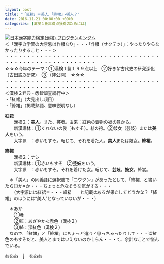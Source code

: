 ```yaml
---
layout: post
title: "「紅裙」＝美人、「絳裙」≠美人？"
date: 2016-11-21 00:00:00 +0900
categories: [漢検１級高得点獲得のためには]
---
```


[![](/syuusyuu9701/assets/images/「紅裙」＝美人、「絳裙」≠美人？-br_c_3028_1.gif)](http://blog.with2.net/link.php?1659096:3028 "日本漢字能力検定(漢検) ブログランキングへ")[日本漢字能力検定(漢検) ブログランキングへ](http://blog.with2.net/link.php?1659096:3028)  
＜「漢字の学習の大禁忌は作輟なり」・・・「作輟（サクテツ）」：やったりやらなかったりすること・・・＞  
・・・・・・・・・・・・・・・・・・・・・・・・・・・・・・・・・・・・・・・・・・・・・・・・・・・・・・・・・  
☆☆☆今年のテーマ：①漢検１級１９９点以上　②好きな古代史の研究深化（古田説の研究）　③（非公開）　☆☆☆　　  
・・・・・・・・・・・・・・・・・・・・・・・・・・・・・・・・・・・・・・・・・・・・・・・・・・・・・・・・・  
＜漢検２辞典・悉皆調査続行中＞  
・「紅裙」（大見出し項目）  
・「絳裙」（掲載熟語、意味説明なし）  
  
**紅裙**  
　　漢検２：**美人**。また、芸者。由来：紅色の着物の裾の意から。  
　　新漢語林：①くれないの裳（もすそ）。緋の袴。②妓女（芸妓）または**美人**をいう。  
　　大字源　：赤いもすそ。転じて、それを着た人。**美人**または妓女。**絳裙**。  
  
**絳裙**  
　　漢検２：ナシ  
　　新漢語林：①赤いもすそ　②**芸妓**をいう。  
　　大字源　：赤いもすそ。それを着けた女。転じて、**芸妓**。**妓女**。絳裳。  
  
　＊「美人」の同義語に選択肢で「コウクン」があったとして、「絳裙」と書いたら〇か✕か・・・ちょっと危なそうな気がする・・・  
　　（大字源には紅裙＝・・・絳裙　　と記載はあるが果たしてどうかな？「絳裙」のほうには“美人”となっていないが・・・）  
  
　＊あか  
　　①赤  
　　②紅：あざやかな赤色（漢検２）  
　　③絳：深紅色（漢検２）  
　なので、「紅裙」と「絳裙」はちょっと違うと思っちゃったりして・・・深紅色のもすそだと、美人とまではいえないのかしらん・・・て、余計なことで悩んでいる。  
  
👍👍👍　🐒　👍👍👍  